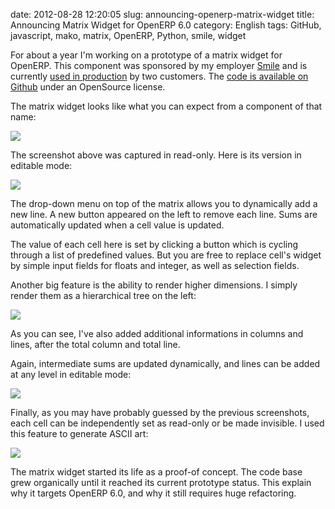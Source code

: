 date: 2012-08-28 12:20:05
slug: announcing-openerp-matrix-widget
title: Announcing Matrix Widget for OpenERP 6.0
category: English
tags: GitHub, javascript, mako, matrix, OpenERP, Python, smile, widget

For about a year I'm working on a prototype of a matrix widget for OpenERP. This component was sponsored by my employer [Smile](http://smile.fr) and is currently [used in production](http://www.smile.fr/Clients/References-par-solution/ERP/INRA) by two customers. The [code is available on Github](https://github.com/Smile-SA/smile_openerp_matrix_widget) under an OpenSource license.

The matrix widget looks like what you can expect from a component of that name:

![](/static/uploads/2012/08/1-level-readonly-matrix.png)

The screenshot above was captured in read-only. Here is its version in editable mode:

![](/static/uploads/2012/08/1-level-editable-increment-matrix.png)

The drop-down menu on top of the matrix allows you to dynamically add a new line. A new button appeared on the left to remove each line. Sums are automatically updated when a cell value is updated.

The value of each cell here is set by clicking a button which is cycling through a list of predefined values. But you are free to replace cell's widget by simple input fields for floats and integer, as well as selection fields.

Another big feature is the ability to render higher dimensions. I simply render them as a hierarchical tree on the left:

![](/static/uploads/2012/08/2-level-readonly-additional-lines-matrix.png)

As you can see, I've also added additional informations in columns and lines, after the total column and total line.

Again, intermediate sums are updated dynamically, and lines can be added at any level in editable mode:

![](/static/uploads/2012/08/2-level-editable-additional-lines-matrix.png)

Finally, as you may have probably guessed by the previous screenshots, each cell can be independently set as read-only or be made invisible. I used this feature to generate ASCII art:

![](/static/uploads/2012/08/ascii-art-matrix.png)

The matrix widget started its life as a proof-of concept. The code base grew organically until it reached its current prototype status. This explain why it targets OpenERP 6.0, and why it still requires huge refactoring.
